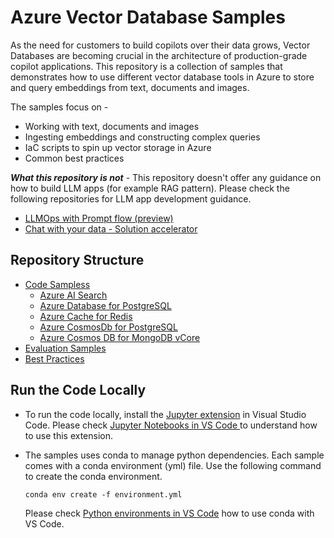 # Azure Vector Database Samples 

As the need for customers to build copilots over their data grows, Vector Databases are becoming crucial in the architecture of production-grade copilot applications. This repository is a collection of samples that demonstrates how to use different vector database tools in Azure to store and query embeddings from text, documents and images.

The samples focus on -

- Working with text, documents and images
- Ingesting embeddings and constructing complex queries
- IaC scripts to spin up vector storage in Azure
- Common best practices

***What this repository is not*** - This repository doesn't offer any guidance on how to build LLM apps (for example RAG pattern). Please check the following repositories for LLM app development guidance.

- [LLMOps with Prompt flow (preview)](https://github.com/microsoft/llmops-promptflow-template)
- [Chat with your data - Solution accelerator](https://github.com/Azure-Samples/chat-with-your-data-solution-accelerator)

## Repository Structure

- [Code Sampless](./code_samples/README.md)
  - [Azure AI Search](./code_samples/azure_ai_search/README.md)
  - [Azure Database for PostgreSQL](./code_samples/azure_postgresql/README.md)
  - [Azure Cache for Redis](./code_samples/azure_redis_cache/README.md)
  - [Azure CosmosDb for PostgreSQL](./code_samples/azure_cosmosdb_postgresql/README.md)
  - [Azure Cosmos DB for MongoDB vCore](./code_samples/azure_cosmosdb_mongo/README.md)
- [Evaluation Samples](./evaluation_samples/README.md)
- [Best Practices](./best_practices/README.md)

## Run the Code Locally

- To run the code locally, install the [Jupyter extension](https://marketplace.visualstudio.com/items?itemName=ms-toolsai.jupyter) in Visual Studio Code. Please check [Jupyter Notebooks in VS Code
](https://code.visualstudio.com/docs/datascience/jupyter-notebooks) to understand how to use this extension.

- The samples uses conda to manage python dependencies. Each sample comes with a conda environment (yml) file. Use the following command to create the conda environment.

    `conda env create -f environment.yml`

  Please check [Python environments in VS Code](https://code.visualstudio.com/docs/python/environments) how to use conda with VS Code.
